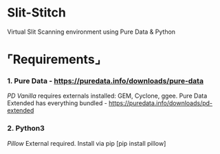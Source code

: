 # Slit-Stitch
Virtual Slit Scanning environment using Pure Data &amp; Python

# ⌜Requirements⌟
### 1. Pure Data - https://puredata.info/downloads/pure-data

   *PD Vanilla* requires externals installed: GEM, Cyclone, ggee. Pure Data Extended has everything bundled  - https://puredata.info/downloads/pd-extended
  
### 2. Python3 

   *Pillow* External required. Install via pip [pip install pillow]
